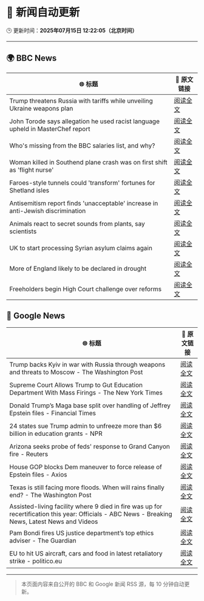 # 🧠 新闻自动更新

🕒 更新时间：**2025年07月15日 12:22:05（北京时间）**

---

## 🌍 BBC News

| 🌐 标题 | 🔗 原文链接 |
|--------|-------------|
| Trump threatens Russia with tariffs while unveiling Ukraine weapons plan | [阅读全文](https://www.bbc.com/news/articles/czdv20v9lp1o) |
| John Torode says allegation he used racist language upheld in MasterChef report | [阅读全文](https://www.bbc.com/news/articles/c8d68r07qq0o) |
| Who's missing from the BBC salaries list, and why? | [阅读全文](https://www.bbc.com/news/articles/c1dn6kxxqxko) |
| Woman killed in Southend plane crash was on first shift as 'flight nurse' | [阅读全文](https://www.bbc.com/news/articles/cz9k2g9j8vno) |
| Faroes-style tunnels could 'transform' fortunes for Shetland isles | [阅读全文](https://www.bbc.com/news/articles/cvg7jw27w1do) |
| Antisemitism report finds 'unacceptable' increase in anti-Jewish discrimination | [阅读全文](https://www.bbc.com/news/articles/crl0p2xk4w3o) |
| Animals react to secret sounds from plants, say scientists | [阅读全文](https://www.bbc.com/news/articles/c8e4860n9rpo) |
| UK to start processing Syrian asylum claims again | [阅读全文](https://www.bbc.com/news/articles/cy4y2e8neywo) |
| More of England likely to be declared in drought | [阅读全文](https://www.bbc.com/news/articles/cx201001n79o) |
| Freeholders begin High Court challenge over reforms | [阅读全文](https://www.bbc.com/news/articles/c3vd23g29deo) |

## 📰 Google News

| 🌐 标题 | 🔗 原文链接 |
|--------|-------------|
| Trump backs Kyiv in war with Russia through weapons and threats to Moscow - The Washington Post | [阅读全文](https://news.google.com/rss/articles/CBMiiwFBVV95cUxQZmdHSXpLcV9QZ19VMWRWVXA3UDg3dVUzcExnZm1vTlQ1UGRTNFU1SzA5TjctYzU5YW1tVUdDVkFfdV9PeUttdTZpQVFnSEl2S0RmS2R5ajl0OHhTVjZ1YS1kVU00OEF0LXRERDRmZEFUYk02OEZjNnBkcTVxRDU2OHpsTHhJMHpKT044?oc=5) |
| Supreme Court Allows Trump to Gut Education Department With Mass Firings - The New York Times | [阅读全文](https://news.google.com/rss/articles/CBMijwFBVV95cUxNVFNDSUVxUy1OSFJVVzNHQktvbnlVaUpTdjZ6NEQtWWtjVmVzN3ZnSWd0d1doYTZ3SS0zdlZZMjQzX1dSSklsTk1vMS1UMUpGcVh6WTQtRFdsbjdOcy1UYmhXWWJBOUlmSk5FMFFsckNiT3U5cFRHaW00dkN5UUJHUkF1T3Y4WGRyNUVKa0FBZw?oc=5) |
| Donald Trump’s Maga base split over handling of Jeffrey Epstein files - Financial Times | [阅读全文](https://news.google.com/rss/articles/CBMicEFVX3lxTFBya1NMZVNsdmQtOVQ1eVJDR05lcURkSEFBa3VidzQ2UkJBOGlWb0g0LW1ydHFBVUlfQnoyUVhZZkZ3X0k3SmphdkxHLUg4bE5jVTdCRTd4M29fR3N4TFlUQkNBMVp4RHpvaktOMEkybDc?oc=5) |
| 24 states sue Trump admin to unfreeze more than $6 billion in education grants - NPR | [阅读全文](https://news.google.com/rss/articles/CBMiigFBVV95cUxNTzc2UW1weFFyZ2prWDVKLWNUZ2ZXVENoQ0VSVEtGcHIwSzBVcDFpSFlqVndaX0hKSnVnRGZQYXVnanFocGpuUUk2ZzlLbEpoUVR2WnhjY1FULVZGTU1CbG94bWhJbVZ2aGNTRFpBN293ZWZ1MkZlYVFMZGJSU2xVbGNhdHZRNUdyUEE?oc=5) |
| Arizona seeks probe of feds' response to Grand Canyon fire - Reuters | [阅读全文](https://news.google.com/rss/articles/CBMivgFBVV95cUxPSGFQemIyWXMtdzc2cGl3TnNPQlJDV0ZlZlVtT08zSXl2NkNtcXVndlVfQTM1Z3Vrc2pqVEhhNWw5Q191c0dCS1VXQ1VIZEJyX1pWek1DZ2pSQ3hVMWxJc3BkMU5janlXSlh3UGVsVHZraHRZcEItYXVsaVlWWlZqZk1hcmZESUlZZ3FOQlpEN0dObXI4bjU5X1BfR1gwNGFPWGs0YzgxNmRQQzQ3TGtGdnlGdjRFR3ZyTGtqc0R3?oc=5) |
| House GOP blocks Dem maneuver to force release of Epstein files - Axios | [阅读全文](https://news.google.com/rss/articles/CBMihgFBVV95cUxOazZFOF9tU1VnUzdHTHhnV2NWNTBsLWdlM2x4UjNBTVQycVJSVWFSVDBya05teTA4amJLVHBrWXdRTzVqSjBGQjBDcUF5cE9Fd25YREdWNkF5TmZycG5SVWhnX2tZNlVXQXZGbjRLeXlCLUc0M1hKckhsMlE1MGJLVURxYXY3QQ?oc=5) |
| Texas is still facing more floods. When will rains finally end? - The Washington Post | [阅读全文](https://news.google.com/rss/articles/CBMifkFVX3lxTE5jRGJmYlNKLVVaNGdPR3hKU0R0b2xiUlUtei1oMmc1aEJaWkJsSlBSNkkzTXRzRDJUZVlWTnVnbFZZcU50Rm8zRDRwU3B0Ymw1RW1oSXdLWXNkUFZPVkNjN0JwMXlTSTdPZmdWeExLYXpoWjVZcWxETmNLV1Y4QQ?oc=5) |
| Assisted-living facility where 9 died in fire was up for recertification this year: Officials - ABC News - Breaking News, Latest News and Videos | [阅读全文](https://news.google.com/rss/articles/CBMipAFBVV95cUxNR0ZHcFZmQXRuN0FoeFFtV0w0THc0YzVlWHJuQU53ZEU4T3h4UVhJa1JHcTh5d25id2RHQlJLejNONlBpajRjQXdGUlBTc1NTdld1UHBjWmZmU3A2b0NhTHN2Z2pHV1ozdXh2c2VNdFk4UGF0UlFzUUh5UW5hVFdFWVZjaUUzYVc2eGFLSkZBVXlvdlFoaWUyVnBHVW9ObFFkdEJWcdIBqgFBVV95cUxPcURJN1YtcUI0REhKLWp1YUR1ei1GZ001LXoyeDdzTzlJTEZIVWhGUC0wODRoV1hySm4yT3V6WkZvazNBeGhlSUxpMF90WjNBdDVhSUkyU25OM0ozV0tlVDQ1NFlPT1kwSGc4ZHgwWXl2c0dWM0FLSVlXMC15WFNYT09QeDZGVHFpWVZyT09xWmNSTkViYlgxT3JXVld2UXgyLVBKMU5qd3FQQQ?oc=5) |
| Pam Bondi fires US justice department’s top ethics adviser - The Guardian | [阅读全文](https://news.google.com/rss/articles/CBMiigFBVV95cUxNZndsUlkyaU1pVy1lLTd5N2NRZUJFSTNZbHgtSzVVc0xDVGw2dG9nOS1ZcGxVdTZ4aHhjU0dCRERzSDZnN1d5NnVlTWJHdzRHZlFLTWhqQVAxbXgwN01KdGM3UG5EX1BkTzN4U3J2YXdMNXdQZU1FdlRwdDJ6LUpUa0dxbVl2eUMwZWc?oc=5) |
| EU to hit US aircraft, cars and food in latest retaliatory strike - politico.eu | [阅读全文](https://news.google.com/rss/articles/CBMingFBVV95cUxPVEg0NTFlb2xfSUxwcS1qNEtOYWlPYmdHUC1RUzFRZmZjbERHM0h0Mno1Wm4tbzMtRmJzbmR3UTVNMldsbjFrcFpkNUxhaWVGRWp2UE1IVmR5Y2h4OTVPRkdrQ0Zjdm1GQkhmTW1KZjZ1endtVHFQY1pVWkdpV3dxZlBaN2ZUdFNHbncxZFpQNHpBc2JVbGM2bTE2SWMxdw?oc=5) |

---
> 本页面内容来自公开的 BBC 和 Google 新闻 RSS 源，每 10 分钟自动更新。